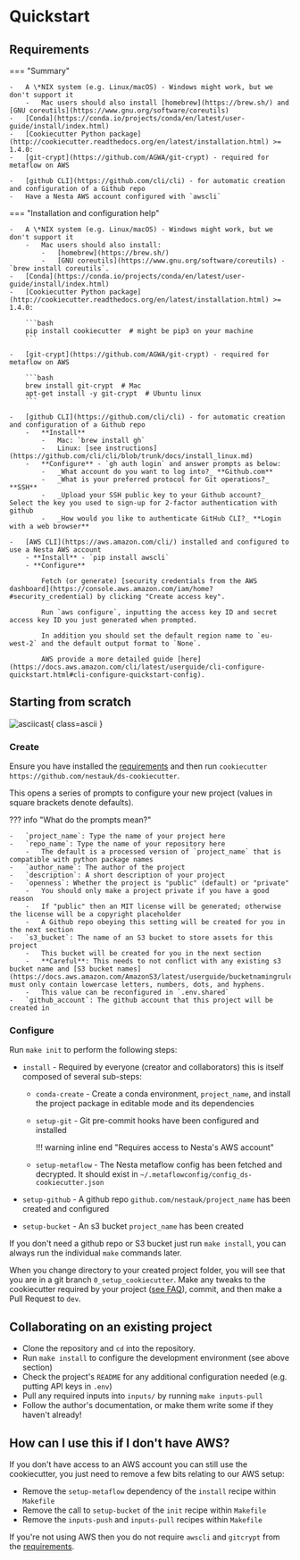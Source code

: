 # Quickstart

## Requirements

=== "Summary"

    -   A \*NIX system (e.g. Linux/macOS) - Windows might work, but we don't support it
        -   Mac users should also install [homebrew](https://brew.sh/) and [GNU coreutils](https://www.gnu.org/software/coreutils)
    -   [Conda](https://conda.io/projects/conda/en/latest/user-guide/install/index.html)
    -   [Cookiecutter Python package](http://cookiecutter.readthedocs.org/en/latest/installation.html) >= 1.4.0:
    -   [git-crypt](https://github.com/AGWA/git-crypt) - required for metaflow on AWS

    -   [github CLI](https://github.com/cli/cli) - for automatic creation and configuration of a Github repo
    -   Have a Nesta AWS account configured with `awscli`

=== "Installation and configuration help"

    -   A \*NIX system (e.g. Linux/macOS) - Windows might work, but we don't support it
        -   Mac users should also install:
            -   [homebrew](https://brew.sh/)
            -   [GNU coreutils](https://www.gnu.org/software/coreutils) - `brew install coreutils`.
    -   [Conda](https://conda.io/projects/conda/en/latest/user-guide/install/index.html)
    -   [Cookiecutter Python package](http://cookiecutter.readthedocs.org/en/latest/installation.html) >= 1.4.0:

        ```bash
        pip install cookiecutter  # might be pip3 on your machine
        ```

    -   [git-crypt](https://github.com/AGWA/git-crypt) - required for metaflow on AWS

        ```bash
        brew install git-crypt  # Mac
        apt-get install -y git-crypt  # Ubuntu linux
        ```

    -   [github CLI](https://github.com/cli/cli) - for automatic creation and configuration of a Github repo
        -   **Install**
            -   Mac: `brew install gh`
            -   Linux: [see instructions](https://github.com/cli/cli/blob/trunk/docs/install_linux.md)
        -   **Configure** - `gh auth login` and answer prompts as below:
            -   _What account do you want to log into?_ **Github.com**
            -   _What is your preferred protocol for Git operations?_ **SSH**
            -   _Upload your SSH public key to your Github account?_ Select the key you used to sign-up for 2-factor authentication with github
            -   _How would you like to authenticate GitHub CLI?_ **Login with a web browser**

    -   [AWS CLI](https://aws.amazon.com/cli/) installed and configured to use a Nesta AWS account
        - **Install** - `pip install awscli`
        - **Configure**

            Fetch (or generate) [security credentials from the AWS dashboard](https://console.aws.amazon.com/iam/home?#security_credential) by clicking "Create access key".

            Run `aws configure`, inputting the access key ID and secret access key ID you just generated when prompted.

            In addition you should set the default region name to `eu-west-2` and the default output format to `None`.

            AWS provide a more detailed guide [here](https://docs.aws.amazon.com/cli/latest/userguide/cli-configure-quickstart.html#cli-configure-quickstart-config).

## Starting from scratch

<!-- [![asciicast](https://asciinema.org/a/XYp6l2hknMVWWPbI76Qq8BTiq.svg){ height=30 }](https://asciinema.org/a/XYp6l2hknMVWWPbI76Qq8BTiq) -->

![asciicast](https://asciinema.org/a/XYp6l2hknMVWWPbI76Qq8BTiq.svg){ class=ascii }

### Create

Ensure you have installed the [requirements](#requirements) and then run `cookiecutter https://github.com/nestauk/ds-cookiecutter`.

This opens a series of prompts to configure your new project (values in square brackets denote defaults).

??? info "What do the prompts mean?"

    -   `project_name`: Type the name of your project here
    -   `repo_name`: Type the name of your repository here
        -   The default is a processed version of `project_name` that is compatible with python package names
    -   `author_name`: The author of the project
    -   `description`: A short description of your project
    -   `openness`: Whether the project is "public" (default) or "private"
        -   You should only make a project private if you have a good reason
        -   If "public" then an MIT license will be generated; otherwise the license will be a copyright placeholder
        -   A Github repo obeying this setting will be created for you in the next section
    -   `s3_bucket`: The name of an S3 bucket to store assets for this project
        -   This bucket will be created for you in the next section
        -   **Careful**: This needs to not conflict with any existing s3 bucket name and [S3 bucket names](https://docs.aws.amazon.com/AmazonS3/latest/userguide/bucketnamingrules.html) must only contain lowercase letters, numbers, dots, and hyphens.
        -   This value can be reconfigured in `.env.shared`
    -   `github_account`: The github account that this project will be created in

### Configure

Run `make init` to perform the following steps:

-   `install` - Required by everyone (creator and collaborators) this is itself composed of several sub-steps:

    -   `conda-create` - Create a conda environment, `project_name`, and install the project package in editable mode and its dependencies
    -   `setup-git` - Git pre-commit hooks have been configured and installed

        !!! warning inline end "Requires access to Nesta's AWS account"

    -   `setup-metaflow` - The Nesta metaflow config has been fetched and decrypted.
        It should exist in `~/.metaflowconfig/config_ds-cookiecutter.json`

-   `setup-github` - A github repo `github.com/nestauk/project_name` has been created and configured
-   `setup-bucket` - An s3 bucket `project_name` has been created

If you don't need a github repo or S3 bucket just run `make install`, you can always run the individual `make` commands later.

When you change directory to your created project folder, you will see that you are in a git branch `0_setup_cookiecutter`.
Make any tweaks to the cookiecutter required by your project ([see FAQ](../faq/#what-customisations-can-i-make-when-setting-up-the-cookiecutter-without-defeating-the-point-of-having-a-standard-project-template)), commit, and then make a Pull Request to `dev`.

## Collaborating on an existing project

-   Clone the repository and `cd` into the repository.
-   Run `make install` to configure the development environment (see above section)
-   Check the project's `README` for any additional configuration needed (e.g. putting API keys in `.env`)
-   Pull any required inputs into `inputs/` by running `make inputs-pull`
-   Follow the author's documentation, or make them write some if they haven't already!

## How can I use this if I don't have AWS?

If you don't have access to an AWS account you can still use the cookiecutter, you just need to remove a few bits relating to our AWS setup:

-   Remove the `setup-metaflow` dependency of the `install` recipe within `Makefile`
-   Remove the call to `setup-bucket` of the `init` recipe within `Makefile`
-   Remove the `inputs-push` and `inputs-pull` recipes within `Makefile`

If you're not using AWS then you do not require `awscli` and `gitcrypt` from the [requirements](#requirements).
